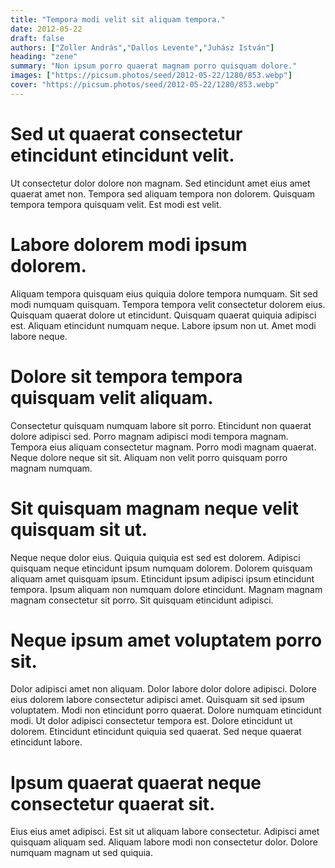 ```yaml
---
title: "Tempora modi velit sit aliquam tempora."
date: 2012-05-22
draft: false 
authors: ["Zoller András","Dallos Levente","Juhász István"]
heading: "zene"
summary: "Non ipsum porro quaerat magnam porro quisquam dolore."
images: ["https://picsum.photos/seed/2012-05-22/1280/853.webp"]
cover: "https://picsum.photos/seed/2012-05-22/1280/853.webp"
---
```

# Sed ut quaerat consectetur etincidunt etincidunt velit.        
Ut consectetur dolor dolore non magnam. Sed etincidunt amet eius amet quaerat amet non. Tempora sed aliquam tempora non dolorem. Quisquam tempora tempora quisquam velit. Est modi est velit.

# Labore dolorem modi ipsum dolorem.        
Aliquam tempora quisquam eius quiquia dolore tempora numquam. Sit sed modi numquam quisquam. Tempora tempora velit consectetur dolorem eius. Quisquam quaerat dolore ut etincidunt. Quisquam quaerat quiquia adipisci est. Aliquam etincidunt numquam neque. Labore ipsum non ut. Amet modi labore neque.

# Dolore sit tempora tempora quisquam velit aliquam.        
Consectetur quisquam numquam labore sit porro. Etincidunt non quaerat dolore adipisci sed. Porro magnam adipisci modi tempora magnam. Tempora eius aliquam consectetur magnam. Porro modi magnam quaerat. Neque dolore neque sit sit. Aliquam non velit porro quisquam porro magnam numquam.

# Sit quisquam magnam neque velit quisquam sit ut.        
Neque neque dolor eius. Quiquia quiquia est sed est dolorem. Adipisci quisquam neque etincidunt ipsum numquam dolorem. Dolorem quisquam aliquam amet quisquam ipsum. Etincidunt ipsum adipisci ipsum etincidunt tempora. Ipsum aliquam non numquam dolore etincidunt. Magnam magnam magnam consectetur sit porro. Sit quisquam etincidunt adipisci.

# Neque ipsum amet voluptatem porro sit.        
Dolor adipisci amet non aliquam. Dolor labore dolor dolore adipisci. Dolore eius dolorem labore consectetur adipisci amet. Quisquam sit sed ipsum voluptatem. Modi non etincidunt porro quaerat. Dolore numquam etincidunt modi. Ut dolor adipisci consectetur tempora est. Dolore etincidunt ut dolorem. Etincidunt etincidunt quiquia sed quaerat. Sed neque quaerat etincidunt labore.

# Ipsum quaerat quaerat neque consectetur quaerat sit.        
Eius eius amet adipisci. Est sit ut aliquam labore consectetur. Adipisci amet quisquam aliquam sed. Aliquam labore modi non consectetur dolor. Dolore numquam magnam ut sed quiquia.


